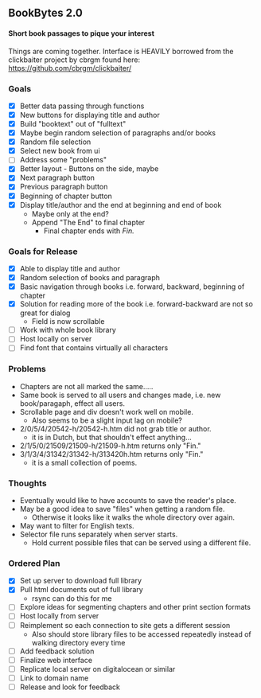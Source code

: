 ## BookBytes 2.0
#### Short book passages to pique your interest
Things are coming together.
Interface is HEAVILY borrowed from the clickbaiter project by cbrgm found here: https://github.com/cbrgm/clickbaiter/

### Goals
- [x] Better data passing through functions
- [x] New buttons for displaying title and author
- [x] Build "booktext" out of "fulltext"
- [x] Maybe begin random selection of paragraphs and/or books
- [x] Random file selection
- [x] Select new book from ui
- [ ] Address some "problems"
- [x] Better layout - Buttons on the side, maybe
- [x] Next paragraph button
- [x] Previous paragraph button
- [x] Beginning of chapter button
- [x] Display title/author and the end at beginning and end of book
  - Maybe only at the end? 
  - Append "The End" to final chapter
    - Final chapter ends with *Fin.*

### Goals for Release
- [x] Able to display title and author
- [x] Random selection of books and paragraph
- [x] Basic navigation through books i.e. forward, backward, beginning of chapter
- [x] Solution for reading more of the book i.e. forward-backward are not so great for dialog
  - Field is now scrollable
- [ ] Work with whole book library
- [ ] Host locally on server
- [ ] Find font that contains virtually all characters

### Problems
- Chapters are not all marked the same.....
- Same book is served to all users and changes made, i.e. new book/paragaph, effect all users.
- Scrollable page and div doesn't work well on mobile.
  - Also seems to be a slight input lag on mobile?
- 2/0/5/4/20542-h/20542-h.htm did not grab title or author.
  - it is in Dutch, but that shouldn't effect anything...
- 2/1/5/0/21509/21509-h/21509-h.htm returns only "Fin."
- 3/1/3/4/31342/31342-h/313420h.htm returns only "Fin."
  - it is a small collection of poems.

### Thoughts
- Eventually would like to have accounts to save the reader's place.
- May be a good idea to save "files" when getting a random file.
  - Otherwise it looks like it walks the whole directory over again.
- May want to filter for English texts.
- Selector file runs separately when server starts.
  - Hold current possible files that can be served using a different file.

### Ordered Plan
- [x] Set up server to download full library
- [x] Pull html documents out of full library
  - rsync can do this for me
- [ ] Explore ideas for segmenting chapters and other print section formats
- [ ] Host locally from server
- [ ] Reimplement so each connection to site gets a different session
  - Also should store library files to be accessed repeatedly instead of walking directory every time
- [ ] Add feedback solution
- [ ] Finalize web interface
- [ ] Replicate local server on digitalocean or similar
- [ ] Link to domain name
- [ ] Release and look for feedback

